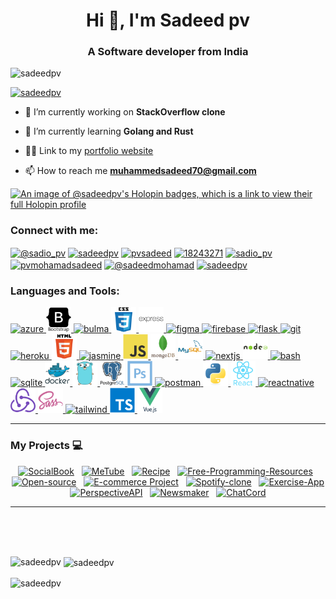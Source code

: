 <h1 align="center">Hi 👋, I'm Sadeed pv</h1>
<h3 align="center">A Software developer from India</h3>


<p align="left"> <img src="https://komarev.com/ghpvc/?username=sadeedpv&label=Profile%20views&color=0e75b6&style=flat" alt="sadeedpv" /> </p>

<p align="left"> <a href="https://github.com/ryo-ma/github-profile-trophy"><img src="https://github-profile-trophy.vercel.app/?username=sadeedpv" alt="sadeedpv" /></a> </p>

- 🔭 I’m currently working on **StackOverflow clone**

- 🌱 I’m currently learning **Golang and Rust**

- 👨‍💻 Link to my [portfolio website](https://sadeedpv.github.io/Portfolio-website)

- 📫 How to reach me **muhammedsadeed70@gmail.com**

[![An image of @sadeedpv's Holopin badges, which is a link to view their full Holopin profile](https://holopin.me/sadeedpv)](https://holopin.io/@sadeedpv)


<h3 align="left">Connect with me:</h3>
<p align="left">
<a href="https://codepen.io/@sadio_pv" target="blank"><img align="center" src="https://raw.githubusercontent.com/rahuldkjain/github-profile-readme-generator/master/src/images/icons/Social/codepen.svg" alt="@sadio_pv" height="30" width="40" /></a>
<a href="https://dev.to/sadeedpv" target="blank"><img align="center" src="https://raw.githubusercontent.com/rahuldkjain/github-profile-readme-generator/master/src/images/icons/Social/devto.svg" alt="sadeedpv" height="30" width="40" /></a>
<a href="https://twitter.com/pvsadeed" target="blank"><img align="center" src="https://raw.githubusercontent.com/rahuldkjain/github-profile-readme-generator/master/src/images/icons/Social/twitter.svg" alt="pvsadeed" height="30" width="40" /></a>
<a href="https://stackoverflow.com/users/18243271" target="blank"><img align="center" src="https://raw.githubusercontent.com/rahuldkjain/github-profile-readme-generator/master/src/images/icons/Social/stack-overflow.svg" alt="18243271" height="30" width="40" /></a>
<a href="https://instagram.com/sadio_pv" target="blank"><img align="center" src="https://raw.githubusercontent.com/rahuldkjain/github-profile-readme-generator/master/src/images/icons/Social/instagram.svg" alt="sadio_pv" height="30" width="40" /></a>
<a href="https://dribbble.com/pvmohamadsadeed" target="blank"><img align="center" src="https://raw.githubusercontent.com/rahuldkjain/github-profile-readme-generator/master/src/images/icons/Social/dribbble.svg" alt="pvmohamadsadeed" height="30" width="40" /></a>
<a href="https://medium.com/@sadeedmohamad" target="blank"><img align="center" src="https://raw.githubusercontent.com/rahuldkjain/github-profile-readme-generator/master/src/images/icons/Social/medium.svg" alt="@sadeedmohamad" height="30" width="40" /></a>
<a href="https://www.leetcode.com/sadeedpv" target="blank"><img align="center" src="https://raw.githubusercontent.com/rahuldkjain/github-profile-readme-generator/master/src/images/icons/Social/leet-code.svg" alt="sadeedpv" height="30" width="40" /></a>
</p>

<h3 align="left">Languages and Tools:</h3>
<p align="left"> <a href="https://azure.microsoft.com/en-in/" target="_blank" rel="noreferrer"> <img src="https://www.vectorlogo.zone/logos/microsoft_azure/microsoft_azure-icon.svg" alt="azure" width="40" height="40"/> </a><a href="https://getbootstrap.com" target="_blank" rel="noreferrer"> <img src="https://raw.githubusercontent.com/devicons/devicon/master/icons/bootstrap/bootstrap-plain-wordmark.svg" alt="bootstrap" width="40" height="40"/> </a> <a href="https://bulma.io/" target="_blank" rel="noreferrer"> <img src="https://raw.githubusercontent.com/gilbarbara/logos/804dc257b59e144eaca5bc6ffd16949752c6f789/logos/bulma.svg" alt="bulma" width="40" height="40"/> </a> <a href="https://www.w3schools.com/css/" target="_blank" rel="noreferrer"> <img src="https://raw.githubusercontent.com/devicons/devicon/master/icons/css3/css3-original-wordmark.svg" alt="css3" width="40" height="40"/> </a> <a href="https://expressjs.com" target="_blank" rel="noreferrer"> <img src="https://raw.githubusercontent.com/devicons/devicon/master/icons/express/express-original-wordmark.svg" alt="express" width="40" height="40"/> </a> <a href="https://www.figma.com/" target="_blank" rel="noreferrer"> <img src="https://www.vectorlogo.zone/logos/figma/figma-icon.svg" alt="figma" width="40" height="40"/> </a> <a href="https://firebase.google.com/" target="_blank" rel="noreferrer"> <img src="https://www.vectorlogo.zone/logos/firebase/firebase-icon.svg" alt="firebase" width="40" height="40"/> </a> <a href="https://flask.palletsprojects.com/" target="_blank" rel="noreferrer"> <img src="https://www.vectorlogo.zone/logos/pocoo_flask/pocoo_flask-icon.svg" alt="flask" width="40" height="40"/> </a> <a href="https://git-scm.com/" target="_blank" rel="noreferrer"> <img src="https://www.vectorlogo.zone/logos/git-scm/git-scm-icon.svg" alt="git" width="40" height="40"/> </a> <a href="https://heroku.com" target="_blank" rel="noreferrer"> <img src="https://www.vectorlogo.zone/logos/heroku/heroku-icon.svg" alt="heroku" width="40" height="40"/> </a> <a href="https://www.w3.org/html/" target="_blank" rel="noreferrer"> <img src="https://raw.githubusercontent.com/devicons/devicon/master/icons/html5/html5-original-wordmark.svg" alt="html5" width="40" height="40"/> </a> <a href="https://jasmine.github.io/" target="_blank" rel="noreferrer"> <img src="https://www.vectorlogo.zone/logos/jasmine/jasmine-icon.svg" alt="jasmine" width="40" height="40"/> </a> <a href="https://developer.mozilla.org/en-US/docs/Web/JavaScript" target="_blank" rel="noreferrer"> <img src="https://raw.githubusercontent.com/devicons/devicon/master/icons/javascript/javascript-original.svg" alt="javascript" width="40" height="40"/> </a> <a href="https://www.mongodb.com/" target="_blank" rel="noreferrer"> <img src="https://raw.githubusercontent.com/devicons/devicon/master/icons/mongodb/mongodb-original-wordmark.svg" alt="mongodb" width="40" height="40"/> </a> <a href="https://www.mysql.com/" target="_blank" rel="noreferrer"> <img src="https://raw.githubusercontent.com/devicons/devicon/master/icons/mysql/mysql-original-wordmark.svg" alt="mysql" width="40" height="40"/> </a> <a href="https://nextjs.org/" target="_blank" rel="noreferrer"> <img src="https://cdn.worldvectorlogo.com/logos/nextjs-2.svg" alt="nextjs" width="40" height="40"/> </a> <a href="https://nodejs.org" target="_blank" rel="noreferrer"> <img src="https://raw.githubusercontent.com/devicons/devicon/master/icons/nodejs/nodejs-original-wordmark.svg" alt="nodejs" width="40" height="40"/> </a><a href="https://www.gnu.org/software/bash/" target="_blank" rel="noreferrer"> <img src="https://www.vectorlogo.zone/logos/gnu_bash/gnu_bash-icon.svg" alt="bash" width="40" height="40"/> </a> <a href="https://www.sqlite.org/" target="_blank" rel="noreferrer"> <img src="https://www.vectorlogo.zone/logos/sqlite/sqlite-icon.svg" alt="sqlite" width="40" height="40"/> </a><a href="https://www.docker.com/" target="_blank" rel="noreferrer"> <img src="https://raw.githubusercontent.com/devicons/devicon/master/icons/docker/docker-original-wordmark.svg" alt="docker" width="40" height="40"/> </a> <a href="https://golang.org" target="_blank" rel="noreferrer"> <img src="https://raw.githubusercontent.com/devicons/devicon/master/icons/go/go-original.svg" alt="go" width="40" height="40"/> </a> <a href="https://www.postgresql.org" target="_blank" rel="noreferrer"> <img src="https://raw.githubusercontent.com/devicons/devicon/master/icons/postgresql/postgresql-original-wordmark.svg" alt="postgresql" width="40" height="40"/> </a> <a href="https://www.photoshop.com/en" target="_blank" rel="noreferrer"> <img src="https://raw.githubusercontent.com/devicons/devicon/master/icons/photoshop/photoshop-line.svg" alt="photoshop" width="40" height="40"/> </a> <a href="https://postman.com" target="_blank" rel="noreferrer"> <img src="https://www.vectorlogo.zone/logos/getpostman/getpostman-icon.svg" alt="postman" width="40" height="40"/> </a> <a href="https://www.python.org" target="_blank" rel="noreferrer"> <img src="https://raw.githubusercontent.com/devicons/devicon/master/icons/python/python-original.svg" alt="python" width="40" height="40"/> </a> <a href="https://reactjs.org/" target="_blank" rel="noreferrer"> <img src="https://raw.githubusercontent.com/devicons/devicon/master/icons/react/react-original-wordmark.svg" alt="react" width="40" height="40"/> </a> <a href="https://reactnative.dev/" target="_blank" rel="noreferrer"> <img src="https://reactnative.dev/img/header_logo.svg" alt="reactnative" width="40" height="40"/> </a> <a href="https://redux.js.org" target="_blank" rel="noreferrer"> <img src="https://raw.githubusercontent.com/devicons/devicon/master/icons/redux/redux-original.svg" alt="redux" width="40" height="40"/> </a> <a href="https://sass-lang.com" target="_blank" rel="noreferrer"> <img src="https://raw.githubusercontent.com/devicons/devicon/master/icons/sass/sass-original.svg" alt="sass" width="40" height="40"/> </a> <a href="https://tailwindcss.com/" target="_blank" rel="noreferrer"> <img src="https://www.vectorlogo.zone/logos/tailwindcss/tailwindcss-icon.svg" alt="tailwind" width="40" height="40"/> </a> <a href="https://www.typescriptlang.org/" target="_blank" rel="noreferrer"> <img src="https://raw.githubusercontent.com/devicons/devicon/master/icons/typescript/typescript-original.svg" alt="typescript" width="40" height="40"/> </a> <a href="https://vuejs.org/" target="_blank" rel="noreferrer"> <img src="https://raw.githubusercontent.com/devicons/devicon/master/icons/vuejs/vuejs-original-wordmark.svg" alt="vuejs" width="40" height="40"/> </a> </p>

---
<h3 align="left"> My Projects 💻 </h3>
<p align="center">
<a href='https://github.com/Sadeedpv/socialbook_frontend' ><img src="https://github-readme-stats.vercel.app/api/pin/?username=Sadeedpv&repo=socialbook_frontend" alt="SocialBook" /></a> &nbsp;
<a href='https://github.com/Sadeedpv/MeTube' ><img src="https://github-readme-stats.vercel.app/api/pin/?username=Sadeedpv&repo=MeTube" alt="MeTube" /></a> &nbsp;
<a href='https://github.com/Sadeedpv/Food_delivery_application' ><img src="https://github-readme-stats.vercel.app/api/pin/?username=Sadeedpv&repo=Food_delivery_application" alt="Recipe" /></a> &nbsp;
<a href='https://github.com/Sadeedpv/101-programming-resources' ><img src="https://github-readme-stats.vercel.app/api/pin/?username=Sadeedpv&repo=101-programming-resources" alt="Free-Programming-Resources" /></a> &nbsp;
<a href='https://github.com/Sadeedpv/Open-Source-for-All'><img src="https://github-readme-stats.vercel.app/api/pin/?username=Sadeedpv&repo=Open-Source-for-All" alt="Open-source" /></a> &nbsp;
<a href='https://github.com/Sadeedpv/Ecommerce' ><img src="https://github-readme-stats.vercel.app/api/pin/?username=Sadeedpv&repo=Ecommerce" alt="E-commerce Project" /></a> &nbsp;
<a href='https://github.com/Sadeedpv/Spotify-ui' ><img src="https://github-readme-stats.vercel.app/api/pin/?username=Sadeedpv&repo=Spotify-ui" alt="Spotify-clone" /></a> &nbsp;
<a href='https://github.com/Sadeedpv/Exercisedb' ><img src="https://github-readme-stats.vercel.app/api/pin/?username=Sadeedpv&repo=Exercisedb" alt="Exercise-App" /></a> &nbsp;
<a href='https://github.com/Sadeedpv/PerspectiveAPI' ><img src="https://github-readme-stats.vercel.app/api/pin/?username=Sadeedpv&repo=PerspectiveAPI" alt="PerspectiveAPI" /></a> &nbsp;
<a href='https://github.com/Sadeedpv/Newsmaker' ><img src="https://github-readme-stats.vercel.app/api/pin/?username=Sadeedpv&repo=Newsmaker" alt="Newsmaker" /></a> &nbsp;
<a href='https://github.com/Sadeedpv/ChatCord' ><img src="https://github-readme-stats.vercel.app/api/pin/?username=Sadeedpv&repo=ChatCord" alt="ChatCord" /></a> &nbsp;
</p>

---
<br />
<br><br>

<p><img align="left" src="https://github-readme-stats.vercel.app/api/top-langs?username=sadeedpv&show_icons=true&locale=en&layout=compact" alt="sadeedpv" /></p>

<p>&nbsp;<img align="center" src="https://github-readme-stats.vercel.app/api?username=sadeedpv&show_icons=true&locale=en" alt="sadeedpv" /></p>

<p><img align="center" src="https://github-readme-streak-stats.herokuapp.com/?user=sadeedpv&" alt="sadeedpv" /></p>
